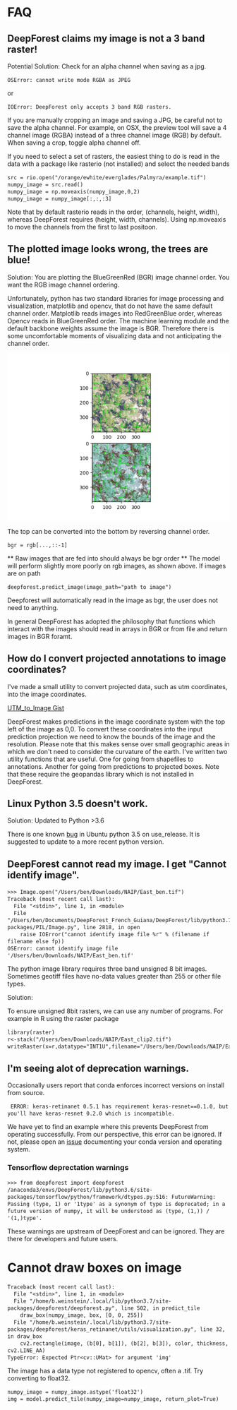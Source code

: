 # FAQ

## DeepForest claims my image is not a 3 band raster!

Potential Solution: Check for an alpha channel when saving as a jpg.

```
OSError: cannot write mode RGBA as JPEG
```

or

```
IOError: DeepForest only accepts 3 band RGB rasters.
```

If you are manually cropping an image and saving a JPG, be careful not to save the alpha channel. For example, on OSX, the preview tool will save a 4 channel image (RGBA) instead of a three channel image (RGB) by default. When saving a crop, toggle alpha channel off.

If you need to select a set of rasters, the easiest thing to do is read in the data with a package like rasterio (not installed) and select the needed bands

```
src = rio.open("/orange/ewhite/everglades/Palmyra/example.tif")
numpy_image = src.read()
numpy_image = np.moveaxis(numpy_image,0,2)
numpy_image = numpy_image[:,:,:3]
```

Note that by default rasterio reads in the order, (channels, height, width), whereas DeepForest requires (height, width, channels). Using np.moveaxis to move the channels from the first to last positoon.

## The plotted image looks wrong, the trees are blue!
Solution: You are plotting the BlueGreenRed (BGR) image channel order. You want the RGB image channel ordering.

Unfortunately, python has two standard libraries for image processing and visualization, matplotlib and opencv, that do not have the same default channel order. Matplotlib reads images into RedGreenBlue order, whereas Opencv reads in BlueGreenRed order. The machine learning module and the default backbone weights assume the image is BGR. Therefore there is some uncomfortable moments of visualizing data and not anticipating the channel order.

![](../www/bgr_rgb.png)

The top can be converted into the bottom by reversing channel order.

```
bgr = rgb[...,::-1]
```

** Raw images that are fed into  should always be bgr order ** The model will perform slightly more poorly on rgb images, as shown above. If images are on path

```
deepforest.predict_image(image_path="path to image")
```

Deepforest will automatically read in the image as bgr, the user does not need to anything.

In general DeepForest has adopted the philosophy that functions which interact with the images should read in arrays in BGR or from file and return images in BGR foramt.

## How do I convert projected annotations to image coordinates?

I've made a small utility to convert projected data, such as utm coordinates, into the image coordinates.

[UTM_to_Image Gist](https://gist.github.com/bw4sz/e2fff9c9df0ae26bd2bfa8953ec4a24c)

DeepForest makes predictions in the image coordinate system with the top left of the image as 0,0. To convert these coordinates into the input prediction projection we need to know the bounds of the image and the resolution. Please note that this makes sense over small geographic areas in which we don't need to consider the curvature of the earth. I've written two utility functions that are useful. One for going from shapefiles to annotations. Another for going from predictions to projected boxes. Note that these require the geopandas library which is not installed in DeepForest.

## Linux Python 3.5 doesn't work.
Solution: Updated to Python >3.6

There is one known [bug](https://github.com/weecology/DeepForest/issues/64) in Ubuntu python 3.5 on use_release.
It is suggested to update to a more recent python version.

## DeepForest cannot read my image. I get "Cannot identify image".

```
>>> Image.open("/Users/ben/Downloads/NAIP/East_ben.tif")
Traceback (most recent call last):
  File "<stdin>", line 1, in <module>
  File "/Users/ben/Documents/DeepForest_French_Guiana/DeepForest/lib/python3.7/site-packages/PIL/Image.py", line 2818, in open
    raise IOError("cannot identify image file %r" % (filename if filename else fp))
OSError: cannot identify image file '/Users/ben/Downloads/NAIP/East_ben.tif'
```

The python image library requires three band unsigned 8 bit images. Sometimes geotiff files have no-data values greater than 255 or other file types.

Solution:

To ensure unsigned 8bit rasters, we can use any number of programs. For example in R using the raster package

```
library(raster)
r<-stack("/Users/ben/Downloads/NAIP/East_clip2.tif")
writeRaster(x=r,datatype="INT1U",filename="/Users/ben/Downloads/NAIP/East_ben.tiff")
```

## I'm seeing alot of deprecation warnings.

Occasionally users report that conda enforces incorrect versions on install from source.

```
 ERROR: keras-retinanet 0.5.1 has requirement keras-resnet==0.1.0, but you'll have keras-resnet 0.2.0 which is incompatible.
```
We have yet to find an example where this prevents DeepForest from operating successfully. From our perspective, this error can be ignored. If not, please open an [issue](https://github.com/weecology/DeepForest/issues) documenting your conda version and operating system.

### Tensorflow deprectation warnings

```
>>> from deepforest import deepforest
/anaconda3/envs/DeepForest/lib/python3.6/site-packages/tensorflow/python/framework/dtypes.py:516: FutureWarning: Passing (type, 1) or '1type' as a synonym of type is deprecated; in a future version of numpy, it will be understood as (type, (1,)) / '(1,)type'.
```

These warnings are upstream of DeepForest and can be ignored. They are there for developers and future users.

# Cannot draw boxes on image

```
Traceback (most recent call last):
  File "<stdin>", line 1, in <module>
  File "/home/b.weinstein/.local/lib/python3.7/site-packages/deepforest/deepforest.py", line 502, in predict_tile
    draw_box(numpy_image, box, [0, 0, 255])
  File "/home/b.weinstein/.local/lib/python3.7/site-packages/deepforest/keras_retinanet/utils/visualization.py", line 32, in draw_box
    cv2.rectangle(image, (b[0], b[1]), (b[2], b[3]), color, thickness, cv2.LINE_AA)
TypeError: Expected Ptr<cv::UMat> for argument 'img'
```

The image has a data type not registered to opencv, often a .tif. Try converting to float32.

```
numpy_image = numpy_image.astype('float32')
img = model.predict_tile(numpy_image=numpy_image, return_plot=True)
```
